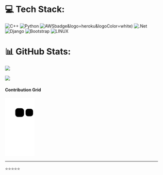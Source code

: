 
# 💻 Tech Stack:
 ![C++](https://img.shields.io/badge/c++-%2300599C.svg?style=for-the-badge&logo=c%2B%2B&logoColor=white) ![Python](https://img.shields.io/badge/python-3670A0?style=for-the-badge&logo=python&logoColor=ffdd54) ![AWS](https://img.shields.io/badge/AWS-%23FF9900.svg?style=for-the-badge&logo=amazon-aws&logoColor=white)badge&logo=heroku&logoColor=white) ![.Net](https://img.shields.io/badge/.NET-5C2D91?style=for-the-badge&logo=.net&logoColor=white) ![Django](https://img.shields.io/badge/django-%23092E20.svg?style=for-the-badge&logo=django&logoColor=white) ![Bootstrap](https://img.shields.io/badge/bootstrap-%23563D7C.svg?style=for-the-badge&logo=bootstrap&logoColor=white) ![LINUX](https://img.shields.io/badge/Linux-FCC624?style=for-the-badge&logo=linux&logoColor=black) 

# 📊 GitHub Stats:
<!-- ![](https://github-readme-stats.vercel.app/api?username=bravin99&theme=dark&hide_border=true&include_all_commits=true&count_private=true) -->
![](https://github-readme-stats.vercel.app/api/top-langs/?username=reinchemo&theme=dark&hide_border=true&include_all_commits=true&count_private=true&layout=compact)


<p>

 <a href="  https://www.linkedin.com/feed/" target="_blank"><img src="https://img.shields.io/badge/-LinkedIn-00008b?style=for-the-badge&logo=linkedin&logoColor=white" target="_blank"></a> 
 
</p>


<h4>
 Contribution Grid
</h4> 
<p>
  <img src="https://github.com/reinchemo/reinchemo/raw/output/github-contribution-grid-snake.svg" alt="snake"></center>
</p>

<hr>
<p>⭐⭐⭐⭐⭐</p>

                            
